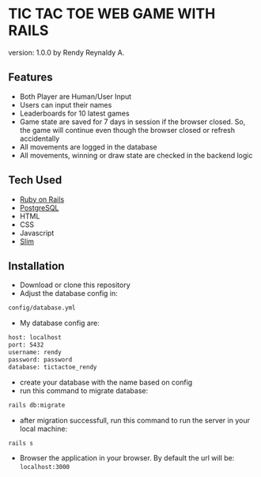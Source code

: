 # TIC TAC TOE WEB GAME WITH RAILS

version: 1.0.0 by Rendy Reynaldy A.

## Features
- Both Player are Human/User Input
- Users can input their names
- Leaderboards for 10 latest games
- Game state are saved for 7 days in session if the browser closed. So, the game will continue even though the browser closed or refresh accidentally
- All movements are logged in the database
- All movements, winning or draw state are checked in the backend logic

## Tech Used
- [Ruby on Rails](https://rubyonrails.org/)
- [PostgreSQL](https://www.postgresql.org/)
- HTML
- CSS
- Javascript
- [Slim](https://slim-template.github.io/)

## Installation
- Download or clone this repository
- Adjust the database config in:
```sh
config/database.yml
```
- My database config are:
```sh
host: localhost
port: 5432
username: rendy
password: password
database: tictactoe_rendy
```
- create your database with the name based on config
- run this command to migrate database:
```sh
rails db:migrate
```
- after migration successfull, run this command to run the server in your local machine:
```sh
rails s
```
- Browser the application in your browser. By default the url will be: <code>localhost:3000</code>